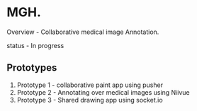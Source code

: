 # MGH.


Overview - Collaborative medical image Annotation.

status - In progress

## Prototypes
  1. Prototype 1 - collaborative paint app using pusher
  2. Prototype 2 - Annotating over medical images using Niivue
  3. Prototype 3 - Shared drawing app using socket.io
